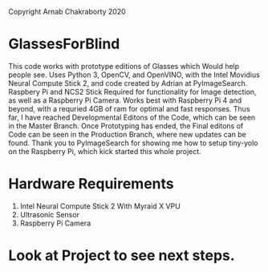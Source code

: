 Copyright Arnab Chakraborty 2020
# GlassesForBlind
This code works with prototype editions of Glasses which Would help people see. Uses Python 3, OpenCV, and OpenVINO, with the Intel Movidius Neural Compute Stick 2, and code created by Adrian at PyImageSearch. Raspbery Pi and NCS2 Stick Required for functionality for Image detection, as well as a Raspberry Pi Camera. Works best with Raspberry Pi 4 and beyond, with a requried 4GB of ram for optimal and fast responses. Thus far, I have reached Developmental Editons of the Code, which can be seen in the Master Branch. Once Prototyping has ended, the Final editons of Code can be seen in the Production Branch, where new updates can be found. Thank you to PyImageSearch for showing me how to setup tiny-yolo on the Raspberry Pi, which kick started this whole project. 

# Hardware Requirements
1. Intel Neural Compute Stick 2 With Myraid X VPU
2. Ultrasonic Sensor
3. Raspberry Pi Camera

# Look at Project to see next steps.
